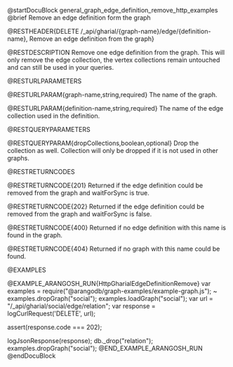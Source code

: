 @startDocuBlock general_graph_edge_definition_remove_http_examples
@brief Remove an edge definition form the graph

@RESTHEADER{DELETE /_api/gharial/{graph-name}/edge/{definition-name}, Remove an edge definition from the graph}

@RESTDESCRIPTION
Remove one edge definition from the graph.  This will only remove the
edge collection, the vertex collections remain untouched and can still
be used in your queries.

@RESTURLPARAMETERS

@RESTURLPARAM{graph-name,string,required}
The name of the graph.

@RESTURLPARAM{definition-name,string,required}
The name of the edge collection used in the definition.

@RESTQUERYPARAMETERS

@RESTQUERYPARAM{dropCollections,boolean,optional}
Drop the collection as well.
Collection will only be dropped if it is not used in other graphs.

@RESTRETURNCODES

@RESTRETURNCODE{201}
Returned if the edge definition could be removed from the graph 
and waitForSync is true.

@RESTRETURNCODE{202}
Returned if the edge definition could be removed from the graph and
waitForSync is false.

@RESTRETURNCODE{400}
Returned if no edge definition with this name is found in the graph.

@RESTRETURNCODE{404}
Returned if no graph with this name could be found.

@EXAMPLES

@EXAMPLE_ARANGOSH_RUN{HttpGharialEdgeDefinitionRemove}
  var examples = require("@arangodb/graph-examples/example-graph.js");
~ examples.dropGraph("social");
  examples.loadGraph("social");
  var url = "/_api/gharial/social/edge/relation";
  var response = logCurlRequest('DELETE', url);

  assert(response.code === 202);

  logJsonResponse(response);
  db._drop("relation");
  examples.dropGraph("social");
@END_EXAMPLE_ARANGOSH_RUN
@endDocuBlock
